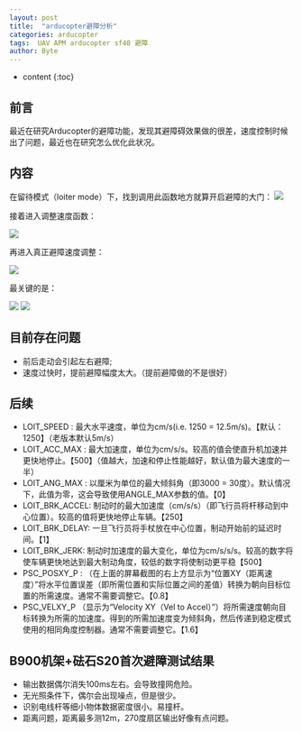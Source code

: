 ```yaml
---
layout: post
title:  "arducopter避障分析"
categories: arducopter
tags:  UAV APM arducopter sf40 避障  
author: Byte
---
```


* content
{:toc}


## 前言

最近在研究Arducopter的避障功能，发现其避障碍效果做的很差，速度控制时候出了问题，最近也在研究怎么优化此状况。

##  内容
在留待模式（loiter mode）下，找到调用此函数地方就算开启避障的大门：
<img src="https://raw.githubusercontent.com/GKbytes/gkbytes.github.io/master/photos/Loiter_adjust_velocity.png"  >

接着进入调整速度函数：

<img src="https://raw.githubusercontent.com/GKbytes/gkbytes.github.io/master/photos/adjust_velocity.png"  >

再进入真正避障速度调整：

<img src="https://raw.githubusercontent.com/GKbytes/gkbytes.github.io/master/photos/adjust_velocity_p.png"  >

最关键的是：

<img src="https://raw.githubusercontent.com/GKbytes/gkbytes.github.io/master/photos/1.png" >
<img src="https://raw.githubusercontent.com/GKbytes/gkbytes.github.io/master/photos/2.png"  >

## 目前存在问题
* 前后走动会引起左右避障;
* 速度过快时，提前避障幅度太大。（提前避障做的不是很好）


## 后续
* LOIT_SPEED : 最大水平速度，单位为cm/s(i.e. 1250 = 12.5m/s)。【默认：1250】（老版本默认5m/s）
* LOIT_ACC_MAX : 最大加速度，单位为cm/s/s。较高的值会使直升机加速并更快地停止。【500】（值越大，加速和停止性能越好，默认值为最大速度的一半）
* LOIT_ANG_MAX : 以厘米为单位的最大倾斜角（即3000 = 30度）。默认情况下，此值为零，这会导致使用ANGLE_MAX参数的值。【0】
* LOIT_BRK_ACCEL: 制动时的最大加速度（cm/s/s）（即飞行员将杆移动到中心位置）。较高的值将更快地停止车辆。【250】
* LOIT_BRK_DELAY: 一旦飞行员将手杖放在中心位置，制动开始前的延迟时间。【1】
* LOIT_BRK_JERK: 制动时加速度的最大变化，单位为cm/s/s/s。较高的数字将使车辆更快地达到最大制动角度，较低的数字将使制动更平稳【500】
* PSC_POSXY_P : （在上面的屏幕截图的右上方显示为“位置XY（距离速度）”将水平位置误差（即所需位置和实际位置之间的差值）转换为朝向目标位置的所需速度。通常不需要调整它。【0.8】
* PSC_VELXY_P  （显示为“Velocity XY（Vel to Accel）”）将所需速度朝向目标转换为所需的加速度。得到的所需加速度变为倾斜角，然后传递到稳定模式使用的相同角度控制器。通常不需要调整它。【1.6】

## B900机架+砝石S20首次避障测试结果
* 输出数据偶尔消失100ms左右。会导致撞网危险。
* 无光照条件下，偶尔会出现噪点，但是很少。
* 识别电线杆等细小物体数据密度很小。易撞杆。
* 距离问题，距离最多测12m，270度扇区输出好像有点问题。
